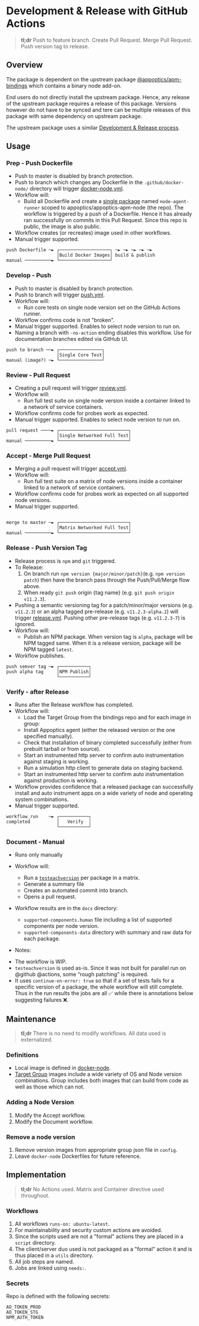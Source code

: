 # Development & Release with GitHub Actions 

> **tl;dr** Push to feature branch. Create Pull Request. Merge Pull Request. Push version tag to release.

## Overview

The package is dependent on the upstream package [@appoptics/apm-bindings](https://www.npmjs.com/package/@appoptics/apm-bindings) which contains a binary node add-on. 

End users do not directly install the upstream package. Hence, any release of the upstream package requires a release of this package. Versions however do not have to be synced and tere can be multiple releases of this package with same dependency on upstream package.

The upstream package uses a similar [Development & Release process](https://github.com/appoptics/appoptics-bindings-node#development--release-with-github-actions).

## Usage

### Prep - Push Dockerfile

* Push to master is disabled by branch protection.
* Push to branch which changes any Dockerfile in the `.github/docker-node/` directory will trigger [docker-node.yml](./workflows/docker-node.yml).
* Workflow will:
  - Build all Dockerfile and create a [single package](https://github.com/appoptics/appoptics-apm-node/pkgs/container/appoptics-apm-node%2Fnode-agent-runner) named `node-agent-runner` scoped to appoptics/appoptics-apm-node (the repo). The workflow is triggered by a push of a Dockerfile. Hence it has already ran successfully on commits in this Pull Request. Since this repo is public, the image is also public.
* Workflow creates (or recreates) image used in other workflows.
* Manual trigger supported.

```
push Dockerfile ─► ┌───────────────────┐ ─► ─► ─► ─► ─►
                   │Build Docker Images│ build & publish
manual ──────────► └───────────────────┘     
```

### Develop - Push

* Push to master is disabled by branch protection.
* Push to branch will trigger [push.yml](./workflows/push.yml). 
* Workflow will:
  - Run core tests on single node version set on the GitHub Actions runner. 
* Workflow confirms code is not "broken".
* Manual trigger supported. Enables to select node version to run on.
* Naming a branch with `-no-action` ending disables this workflow. Use for documentation branches edited via GitHub UI.
```
push to branch ──► ┌────────────────┐ 
                   │Single Core Test│ 
manual (image?) ─► └────────────────┘ 
```

### Review - Pull Request

* Creating a pull request will trigger [review.yml](./workflows/review.yml). 
* Workflow will:
  - Run full test suite on single node version inside a container linked to a network of service containers. 
* Workflow confirms code for probes work as expected.
* Manual trigger supported. Enables to select node version to run on.
```
pull request ────► ┌──────────────────────────┐
                   │Single Networked Full Test│
manual ──────────► └──────────────────────────┘
```
### Accept - Merge Pull Request 

* Merging a pull request will trigger [accept.yml](./workflows/accept.yml). 
* Workflow will:
  - Run full test suite on a matrix of node versions inside a container linked to a network of service containers. 
* Workflow confirms code for probes work as expected on all supported node versions.
* Manual trigger supported.
```

merge to master ─► ┌──────────────────────────┐
                   │Matrix Networked Full Test│
manual ──────────► └──────────────────────────┘
```

### Release - Push Version Tag

* Release process is `npm` and `git` triggered.
* To Release:
  1. On branch run `npm version {major/minor/patch}`(e.g. `npm version patch`) then have the branch pass through the Push/Pull/Merge flow above. 
  2. When ready `git push` origin {tag name} (e.g. `git push origin v11.2.3`).
* Pushing a semantic versioning tag for a patch/minor/major versions (e.g. `v11.2.3`) or an alpha tagged pre-release (e.g. `v11.2.3-alpha.2`) will trigger [release.yml](./workflows/release.yml). Pushing other pre-release tags (e.g. `v11.2.3-7`) is ignored.
* Workflow will: 
  - Publish an NPM package. When version tag is `alpha`, package will be NPM tagged same. When it is a release version, package will be NPM tagged `latest`.
* Workflow publishes.

```
push semver tag ─► ┌───────────┐
push alpha tag     │NPM Publish│
                   └───────────┘
```


### Verify - after Release

* Runs after the Release workflow has completed.
* Workflow will:
  - Load the Target Group from the bindings repo and for each image in group:
  - Install Appoptics agent (either the released version or the one specified manually).
  - Check that installation of binary completed successfully (either from prebuilt tarball or from source).
  - Start an instrumented http server to confirm auto instrumentation against staging is working.
  - Run a simulation http client to generate data on staging backend.
  - Start an instrumented http server to confirm auto instrumentation against production is working.
* Workflow provides confidence that a released package can successfully install and auto instrument apps on a wide variety of node and operating system combinations.
* Manual trigger supported.


```
workflow_run    ─► ┌───────────┐
completed          │   Verify  │
                   └───────────┘
```

### Document - Manual

* Runs only manually 
* Workflow will:
  - Run a [`testeachversion`](https://www.npmjs.com/package/testeachversion) per package in a matrix.
  - Generate a summary file
  - Creates an automated commit into branch.
  - Opens a pull request. 
* Workflow results are in the `docs` directory:
  - `supported-components.human` file including a list of supported components per node version.
  - `supported-components-data` directory with summary and raw data for each package.

* Notes: 
- The workflow is WIP.
- `testeachversion` is used as-is. Since it was not built for parallel run on @github @actions, some “rough patching” is required.
- It uses `continue-on-error: true` so that if a set of tests fails for a specific version of a package, the whole workflow will still complete. Thus in the run results the jobs are all ✅ while there is annotations below suggesting failures ❌. 

## Maintenance

> **tl;dr** There is no need to modify workflows. All data used is externalized.

### Definitions
* Local image is defined in [docker-node](./docker-node).
* [Target Group](./config/target-group.json) images include a wide variety of OS and Node version combinations. Group includes both images that can build from code as well as those which can not.

### Adding a Node Version

1. Modify the Accept workflow.
2. Modify the Document workflow.

### Remove a node version

1. Remove version images from appropriate group json file in `config`.
2. Leave `docker-node` Dockerfiles for future reference.

## Implementation

> **tl;dr** No Actions used. Matrix and Container directive used throughout.

### Workflows

1. All workflows `runs-on: ubuntu-latest`.
2. For maintainability and security custom actions are avoided.
3. Since the scripts used are not a "formal" actions they are placed in a `script` directory.
4. The client/server duo used is not packaged as a "formal" action it and is thus placed in a `utils` directory.
5. All job steps are named.
6. Jobs are linked using `needs:`.

### Secrets

Repo is defined with the following secrets:
```
AO_TOKEN_PROD
AO_TOKEN_STG
NPM_AUTH_TOKEN
```
